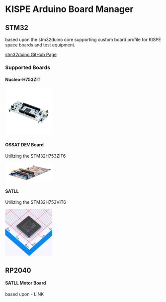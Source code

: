 # KISPE Arduino Board Manager

## STM32 
based upon the stm32duino core supporting custom board profile for KISPE space boards and test equipment.

[stm32duino GitHub Page](https://github.com/stm32duino)

### Supported Boards

#### Nucleo-H753ZIT
<img src="https://github.com/KISPE-Harvey/kispe-boardmanager/blob/main/assets/img/nucleo-h753zit.png" width = 30% height = 30%>



#### OSSAT DEV Board
Utilizing the STM32H753ZIT6

<img src="https://github.com/KISPE-Harvey/kispe-boardmanager/blob/main/assets/img/ossat-dev.png" width = 30% height = 30%>


#### SATLL
Utilizing the STM32H753VIT6

<img src="https://github.com/KISPE-Harvey/kispe-boardmanager/blob/main/assets/img/stm32h7vit.jpg" width = 30% height = 30%>


## RP2040

#### SATLL Motor Board

based upon - LINK